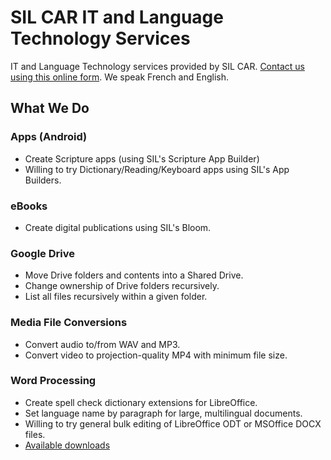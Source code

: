 # SIL CAR IT and Language Technology Services

IT and Language Technology services provided by SIL CAR.
[Contact us using this online form](https://forms.gle/1Db8Re5WDRswCqNF8). We speak French and English.

## What We Do

### Apps (Android)

- Create Scripture apps (using SIL's Scripture App Builder)
- Willing to try Dictionary/Reading/Keyboard apps using SIL's App Builders.

### eBooks

- Create digital publications using SIL's Bloom.

### Google Drive

- Move Drive folders and contents into a Shared Drive.
- Change ownership of Drive folders recursively.
- List all files recursively within a given folder.

### Media File Conversions

- Convert audio to/from WAV and MP3.
- Convert video to projection-quality MP4 with minimum file size.

### Word Processing

- Create spell check dictionary extensions for LibreOffice.
- Set language name by paragraph for large, multilingual documents.
- Willing to try general bulk editing of LibreOffice ODT or MSOffice DOCX files.
- [Available downloads](https://drive.google.com/drive/folders/1yjAn5tVB4z4btCWrMImxVyidjWqK8Atj?usp=sharing)
